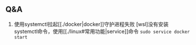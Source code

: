 ## Q&A
1. 使用systemctl拉起[[./docker|docker]]守护进程失败
	[wsl]没有安装systemctl命令，使用[[./linux#常用功能|service]]命令 `sudo service docker start`
